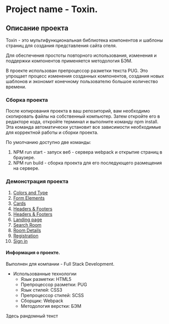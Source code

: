 # Project name - Toxin.

## Описание проекта
  Toxin - это мультифункциональная библиотека компонентов и шаблоны страниц для создания представления сайта отеля.

  Для обеспечения простоты повторного использования, изменения и поддержки компонентов применяется методология БЭМ.
  
  В проекте использован препроцессор разметки текста PUG. Это упрощает процесс изменения созданных компонентов, 
  создания новых шаблонов и экономит конечному пользователю большое количество времени.

### Сборка проекта
  После копирования проекта в ваш репозиторий, вам необходимо скопировать файлы на собственный компьютер.
  Затем откройте его в редакторе кода, откройте терминал и выполните команду npm install.
  Эта команда автоматически установит все зависимости необходимые для корректной работы и сборки проекта.

  По умолчанию доступно две команды:
  1. NPM run start - запуск веб - сервера webpack и открытие страниц в браузере.
  2. NPM run build - сборка проекта для его последующего размещения на сервере.

### Демонстрация проекта
1. [Colors and Type](https://ivanushkapr.github.io/hotel/color_and_types.html)
2. [Form Elements](https://ivanushkapr.github.io/hotel/form_elements.html)
3. [Cards](https://ivanushkapr.github.io/hotel/cards.html)
4. [Headers & Footers](https://ivanushkapr.github.io/hotel/headers_&_footers.html)
5. [Headers & Footers](https://ivanushkapr.github.io/hotel/headers_&_footers.html)
6. [Landing page](https://ivanushkapr.github.io/hotel/landing_page.html)
7. [Search Room](https://ivanushkapr.github.io/hotel/filter_page.html)
8. [Room Details](https://ivanushkapr.github.io/hotel/room_details.html)
9. [Registration](https://ivanushkapr.github.io/hotel/registration.html)
10. [Sign in](https://ivanushkapr.github.io/hotel/registration.html)

#### Информация о проекте.

Выполнен для компании - Full Stack Development.
+ Использованные технологии
  + Язык разметки: HTML5
  + Препроцессор разметки: PUG
  + Язык стилей: CSS3
  + Препроцессор стилей: SCSS
  + Сборщик: Webpack
  + Методология верстки: БЭМ
  


Здесь рандомный текст
